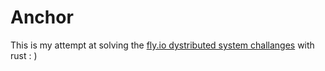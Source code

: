 # Anchor


This is my attempt at solving the [fly.io dystributed system challanges](https://fly.io/dist-sys/) with rust : )
